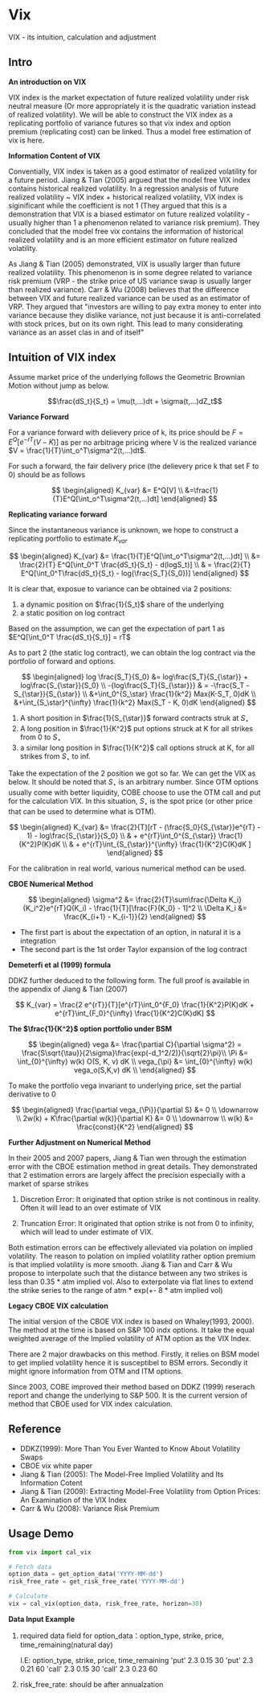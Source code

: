 # Vix

VIX - its intuition, calculation and adjustment

## Intro

**An introduction on VIX**

VIX index is the market expectation of future realized volatility under risk neutral measure (Or more appropriately it is the quadratic variation instead of realized volatility). We will be able to construct the VIX index as a replicating portfolio of variance futures so that vix index and option premium (replicating cost) can be linked. Thus a model free estimation of vix is here. 


**Information Content of VIX**

Conventially, VIX index is taken as a good estimator of realized volatility for a future period. Jiang & Tian (2005) argued that the model free VIX index contains historical realized volatility. In a regression analysis of future realized volatility ~ VIX index + historical realized volatility, VIX index is siginificant while the coefficient is not 1 (They argued that this is a demonstration that VIX is a biased estimator on future realized volatility - usually higher than 1 a phenomenon related to variance risk premium). They concluded that the model free vix contains the information of historical realized volatility and is an more efficient estimator on future realized volatility.

As Jiang & Tian (2005) demonstrated, VIX is usually larger than future realized volatility. This phenomenon is in some degree related to variance risk premium (VRP - the strike price of US variance swap is usually larger than realized variance). Carr & Wu (2008) believes that the difference between VIX and future realized variance can be used as an estimator of VRP. They argued that "investors are willing to pay extra money to enter into variance because they dislike variance, not just because it is anti-correlated with stock prices, but on its own right. This lead to many considerating variance as an asset clas in and of itself"


## Intuition of VIX index


Assume market price of the underlying follows the Geometric Brownian Motion without jump as below.

$$\frac{dS_t}{S_t} = \mu(t,...)dt + \sigma(t,...)dZ_t$$


**Variance Forward**

For a variance forward with delievery price of k, its price should be $F = E^Q[e^{-rT}(V - K)]$ as per no arbitrage pricing where V is the realized variance $V = \frac{1}{T}\int_o^T\sigma^2(t,...)dt$.

For such a forward, the fair delivery price (the delievery price k that set F to 0) should be as follows 

$$
\begin{aligned}
K_{var} &= E^Q[V] \\
&=\frac{1}{T}E^Q[\int_o^T\sigma^2(t,...)dt]
\end{aligned}
$$

**Replicating variance forward**

Since the instantaneous variance is unknown, we hope to construct a replicating portfolio to estimate $K_{var}$

$$
\begin{aligned}
K_{var} &= \frac{1}{T}E^Q[\int_o^T\sigma^2(t,...)dt] \\
&= \frac{2}{T} E^Q[\int_0^T \frac{dS_t}{S_t} - d(logS_t)] \\ 
& =  \frac{2}{T} E^Q[\int_0^T\frac{dS_t}{S_t} - log(\frac{S_T}{S_0})]
\end{aligned}
$$

It is clear that, exposue to variance can be obtained via 2 positions:

1. a dynamic position on $\frac{1}{S_t}$ share of the underlying
2. a static position on log contract

Based on the assumption, we can get the expectation of part 1 as $E^Q[\int_0^T \frac{dS_t}{S_t}] = rT$

As to part 2 (the static log contract), we can obtain the log contract via the portfolio of forward and options. 

$$
\begin{aligned}
log \frac{S_T}{S_0} &= log\frac{S_T}{S_{\star}} + log\frac{S_{\star}}{S_0} \\ 
-{log\frac{S_T}{S_{\star}}} & = -\frac{S_T - S_{\star}}{S_{\star}} \\
&+\int_0^{S_\star} \frac{1}{k^2} Max(K-S_T, 0)dK \\
&+\int_{S_\star}^{\infty} \frac{1}{k^2} Max(S_T - K, 0)dK
\end{aligned}
$$

1. A short position in $\frac{1}{S_{\star}}$ forward contracts struk at $S_{\star}$
2. A long position in $\frac{1}{K^2}$ put options struck at K for all strikes from 0 to $S_{\star}$
3. a similar long position in $\frac{1}{K^2}$ call options struck at K, for all strikes from $S_{\star}$ to inf.

Take the expectation of the 2 position we got so far. We can get the VIX as below. It should be noted that $S_{\star}$ is an arbitrary number. Since OTM options usually come with better liquidity, COBE choose to use the OTM call and put for the calculation VIX. In this situation, $S_{\star}$ is the spot price (or other price that can be used to determine what is OTM).

$$
\begin{aligned}
K_{var} &= \frac{2}{T}[rT - (\frac{S_0}{S_{\star}}e^{rT} - 1) - log\frac{S_{\star}}{S_0} \\ 
& + e^{rT}\int_0^{S_{\star}} \frac{1}{K^2}P(K)dK \\
& + e^{rT}\int_{S_{\star}}^{\infty} \frac{1}{K^2}C(K)dK ]
\end{aligned}
$$

For the calibration in real world, various numerical method can be used.

**CBOE Numerical Method**

$$
\begin{aligned}
\sigma^2 &= \frac{2}{T}\sum\frac{\Delta K_i}{K_i^2}e^{rT}Q(K_i) - \frac{1}{T}[\frac{F}{K_0} - 1]^2 \\
\Delta K_i &= \frac{K_{i+1} - K_{i-1}}{2}
\end{aligned}
$$

- The first part is about the expectation of an option, in natural it is a integration
- The second part is the 1st order Taylor expansion of the log contract

**Demeterfi et al (1999) formula**

DDKZ further deduced to the following form. The full proof is available in the appendix of Jiang & Tian (2007)

$$
K_{var} = \frac{2 e^{rT}}{T}[e^{rT}\int_0^{F_0} \frac{1}{K^2}P(K)dK + e^{rT}\int_{F_0}^{\infty} \frac{1}{K^2}C(K)dK]
$$

**The $\frac{1}{K^2}$ option portfolio under BSM**

$$
\begin{aligned}
vega &= \frac{\partial C}{\partial \sigma^2} = \frac{S\sqrt{\tau}}{2\sigma}\frac{exp(-d_1^2/2)}{\sqrt{2}\pi}\\
\Pi &= \int_{0}^{\infty} w(k) O(S, K, v) dK \\
vega_{\pi} &= \int_{0}^{\infty} w(k) vega_o(S,K,v) dK \\
\end{aligned}
$$

To make the portfolio vega invariant to underlying price, set the partial derivative to 0

$$
\begin{aligned}
\frac{\partial vega_{\Pi}}{\partial S} &= 0 \\
\downarrow \\
2w(k) + K\frac{\partial w(k)}{\partial K} &= 0 \\
\downarrow \\ 
w(k) &= \frac{const}{K^2}
\end{aligned}
$$

**Further Adjustment on Numerical Method**

In their 2005 and 2007 papers, Jiang & Tian wen through the estimation error with the CBOE estimation method in great details. They demonstrated that 2 estimation errors are largely affect the precision especially with a market of sparse strikes

1. Discretion Error: It originated that option strike is not continous in reality. Often it will lead to an over estimate of VIX

2. Truncation Error: It originated that option strike is not from 0 to infinity, which will lead to under estimate of VIX.

Both estimation errors can be effectively alleviated via polation on implied volatility. The reason to polation on implied volatility rather option premium is that implied volatility is more smooth. Jiang & Tian and Carr & Wu propose to interpolate  such that the distance between any two strikes is less than 0.35 * atm implied vol. Also to exterpolate via flat lines to extend the strike series to the range of atm * exp(+- 8 * atm implied vol)



**Legacy CBOE VIX calculation**

The initial version of the CBOE VIX index is based on Whaley(1993, 2000). The method at the time is based on S&P 100 indx options. It take the equal weighted average of the Implied volatility of ATM option as the VIX Index. 

There are 2 major drawbacks on this method. Firstly, it relies on BSM model to get implied volatility hence it is susceptibel to BSM errors. Secondly it might ignore information from OTM and ITM options.

Since 2003, COBE improved their method based on DDKZ (1999) reserach report and change the underlying to S&P 500. It is the current version of method that CBOE used for VIX index calculation.

## Reference
- DDKZ(1999): More Than You Ever Wanted to Know About Volatility Swaps
- CBOE vix white paper
- Jiang & Tian (2005): The Model-Free Implied Volatility and Its Information Cotent
- Jiang & Tian (2009): Extracting Model-Free Volatility from Option Prices: An Examination of the VIX Index
- Carr & Wu (2008): Variance Risk Premium


## Usage Demo

```python 
from vix import cal_vix

# Fetch data 
option_data = get_option_data('YYYY-MM-dd')
risk_free_rate = get_risk_free_rate('YYYY-MM-dd')

# Calculate
vix = cal_vix(option_data, risk_free_rate, horizon=30)
```

**Data Input Example**
1. required data field for option_data：option_type, strike, price, time_remaining(natural day)

    I.E:
            option_type,  strike,  price,  time_remaining
            'put'           2.3     0.15       30
            'put'           2.3     0.21       60
            'call'          2.3     0.15       30
            'call'          2.3     0.23       60

2. risk_free_rate: should be after annualzation